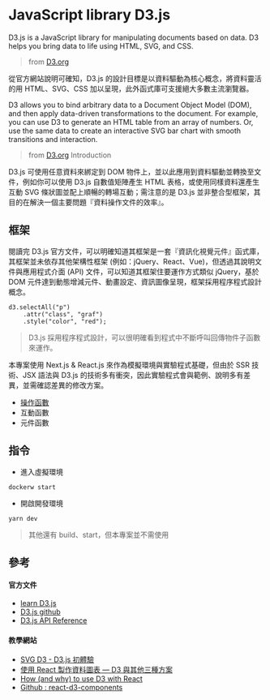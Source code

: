 # JavaScript library D3.js

D3.js is a JavaScript library for manipulating documents based on data. D3 helps you bring data to life using HTML, SVG, and CSS.
> from [D3.org](https://d3js.org/)

從官方網站說明可確知，D3.js 的設計目標是以資料驅動為核心概念，將資料靈活的用 HTML、SVG、CSS 加以呈現，此外函式庫可支援絕大多數主流瀏覽器。

D3 allows you to bind arbitrary data to a Document Object Model (DOM), and then apply data-driven transformations to the document. For example, you can use D3 to generate an HTML table from an array of numbers. Or, use the same data to create an interactive SVG bar chart with smooth transitions and interaction.
> from [D3.org](https://d3js.org/#introduction) Introduction

D3.js 可使用任意資料來綁定到 DOM 物件上，並以此應用到資料驅動並轉換至文件，例如你可以使用 D3.js 自數值矩陣產生 HTML 表格，或使用同樣資料還產生互動 SVG 條狀圖並配上順暢的轉場互動；需注意的是 D3.js 並非整合型框架，其目的在解決一個主要問題『資料操作文件的效率』。

## 框架

閱讀完 D3.js 官方文件，可以明確知道其框架是一套『資訊化視覺元件』函式庫，其框架並未依存其他架構性框架 (例如：jQuery、React、Vue)，但透過其說明文件與應用程式介面 (API) 文件，可以知道其框架住要運作方式類似 jQuery，基於 DOM 元件達到動態增減元件、動畫設定、資訊圖像呈現，框架採用程序程式設計概念。

```
d3.selectAll("p")
    .attr("class", "graf")
    .style("color", "red");
```
> D3.js 採用程序程式設計，可以很明確看到程式中不斷呼叫回傳物件子函數來運作。

本專案使用 Next.js & React.js 來作為模擬環境與實驗程式基礎，但由於 SSR 技術、JSX 語法與 D3.js 的技術多有衝突，因此實驗程式會與範例、說明多有差異，並需確認差異的修改方案。

+ [操作函數](./doc/operation.md)
+ 互動函數
+ 元件函數

## 指令

+ 進入虛擬環境
```
dockerw start
```

+ 開啟開發環境
```
yarn dev
```
> 其他還有 build、start，但本專案並不需使用

## 參考

#### 官方文件

+ [learn D3.js](https://observablehq.com/collection/@d3/learn-d3)
+ [D3.js github](https://github.com/d3/d3)
+ [D3.js API Reference](https://github.com/d3/d3/blob/master/API.md)

#### 教學網站

+ [SVG D3 - D3.js 初體驗](https://www.oxxostudio.tw/articles/201410/svg-d3-js.html)
+ [使用 React 製作資料圖表 — D3 與其他三種方案](https://medium.com/visuallylab/891534fce073)
+ [How (and why) to use D3 with React](https://hackernoon.com/how-and-why-to-use-d3-with-react-d239eb1ea274)
+ [Github : react-d3-components](https://github.com/codesuki/react-d3-components)
